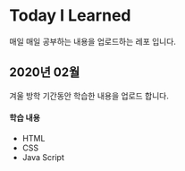 # Today I Learned
매일 매일 공부하는 내용을 업로드하는 레포 입니다.

## 2020년 02월
겨울 방학 기간동안 학습한 내용을 업로드 합니다.

#### 학습 내용
- HTML
- CSS
- Java Script
